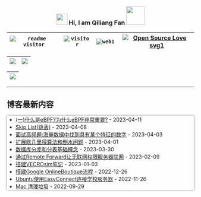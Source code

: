 <link href="./style.css" type="text/css" rel="stylesheet">

<h3 align="center">
    <img src="https://media1.giphy.com/media/xUOwFXiC5Nfq6SKBKo/giphy.gif" width="30"/> Hi, I am Qiliang Fan <img width="50" style="margin:0; padding: 0; border: none;" src="https://media.giphy.com/media/J2awouDsf23R2vo2p5/giphy.gif"/>
</h3>

|<code class="shadow-cyan">![readme visitor](https://img.shields.io/badge/dynamic/json?url=https://busuanzi-github.torch-fan.workers.dev&query=$.site_uv&label=readme%20visitor&style=plastic) </code> | <code class="shadow-cyan">![visitor](https://img.shields.io/badge/dynamic/json?url=https://busuanzi-torch-fan.torch-fan.workers.dev/&query=$.site_uv&label=blog%20visitor&style=plastic)</code> | <code class="shadow-green">![web1](https://img.shields.io/mozilla-observatory/grade-score/www.torch-fan.site?label=blog%20observatory&logo=github&publish&style=plastic) </code> | [![Open Source Love svg1](https://badges.frapsoft.com/os/v1/open-source.svg?v=103)](https://www.torch-fan.site/)  |
| :--: | :--: | :--: | :--: |


| ![](https://github-profile-summary-cards.vercel.app/api/cards/profile-details?username=qiliangfan&theme=nord_bright) | ![](https://github-profile-summary-cards.vercel.app/api/cards/most-commit-language?username=qiliangfan&theme=nord_bright)|
| --| ---|

| ![](https://github-profile-trophy.vercel.app/?username=qiliangfan&column=7&theme=dracula) |
| :--: |


---

## 博客最新内容
<div style="box-shadow: 0px 0px 5px gray">

<!-- START_SECTION:blog -->
* <a href='https://www.torch-fan.site/2023/04/11/eBPF/' target='_blank'>(一)什么是eBPF?为什么eBPF非常重要?</a> - 2023-04-11
* <a href='https://www.torch-fan.site/2023/04/08/%E6%95%B0%E6%8D%AE%E7%BB%93%E6%9E%84-Skip-List-%E8%B7%B3%E8%A1%A8/' target='_blank'>Skip List(跳表)</a> - 2023-04-08
* <a href='https://www.torch-fan.site/2023/04/03/%E9%9D%A2%E8%AF%95%E9%AB%98%E9%A2%91%E9%A2%98-%E6%B5%B7%E9%87%8F%E6%95%B0%E6%8D%AE%E4%B8%AD%E6%89%BE%E5%88%B0%E5%85%B7%E6%9C%89%E6%9F%90%E4%B8%AA%E7%89%B9%E5%BE%81%E7%9A%84%E6%95%B0%E5%AD%97/' target='_blank'>面试高频题:海量数据中找到具有某个特征的数字</a> - 2023-04-03
* <a href='https://www.torch-fan.site/2023/04/01/%E5%80%92%E6%B0%B4%E9%97%AE%E9%A2%98/' target='_blank'>扩展欧几里得算法和倒水问题</a> - 2023-04-01
* <a href='https://www.torch-fan.site/2023/03/30/%E6%95%B0%E6%8D%AE%E5%BA%93%E5%88%86%E8%A1%A8/' target='_blank'>数据库分库和分表基础概念</a> - 2023-03-30
* <a href='https://www.torch-fan.site/2023/02/09/%E9%80%9A%E8%BF%87Remote-Forward%E8%AE%A9%E6%97%A0%E8%81%94%E7%BD%91%E6%9D%83%E9%99%90%E6%9C%8D%E5%8A%A1%E5%99%A8%E8%81%94%E7%BD%91/' target='_blank'>通过Remote Forward让无联网权限服务器联网</a> - 2023-02-09
* <a href='https://www.torch-fan.site/2023/01/03/%E6%90%AD%E5%BB%BAVECROsim%E7%AC%94%E8%AE%B0/' target='_blank'>搭建VECROsim笔记</a> - 2023-01-03
* <a href='https://www.torch-fan.site/2022/12/26/%E6%90%AD%E5%BB%BAGoogle-OnlineBoutique%E6%B5%81%E7%A8%8B/' target='_blank'>搭建Google OnlineBoutique流程</a> - 2022-12-26
* <a href='https://www.torch-fan.site/2022/11/26/Ubuntu%E4%BD%BF%E7%94%A8EasyConnect%E8%BF%9E%E6%8E%A5%E5%AD%A6%E6%A0%A1%E6%9C%8D%E5%8A%A1%E5%99%A8/' target='_blank'>Ubuntu使用EasyConnect连接学校服务器</a> - 2022-11-26
* <a href='https://www.torch-fan.site/2022/09/29/Mac-%E6%B8%85%E7%90%86%E5%9E%83%E5%9C%BE/' target='_blank'>Mac 清理垃圾</a> - 2022-09-29
<!-- END_SECTION:blog -->

<div>